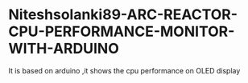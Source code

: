 # Niteshsolanki89-ARC-REACTOR-CPU-PERFORMANCE-MONITOR-WITH-ARDUINO
It is based on arduino ,it shows the cpu performance on OLED display 
